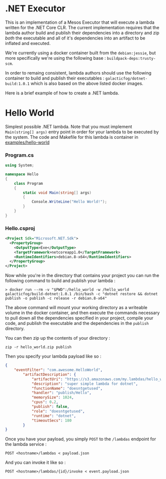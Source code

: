 # .NET Executor

This is an implementation of a Mesos Executor that will execute a lambda written for the .NET Core CLR.  The current implementation requires that the lambda author build and publish their dependencies into a directory and zip *both* the executable and all of it's dependencies into an artifact to be inflated and executed.

We're currently using a docker container built from the `debian:jessie`, but more specifically we're using the following base : `buildpack-deps:trusty-scm`.  

In order to remaing consistent, lambda authors should use the following container to build and publish their executables : `galacticfog/dotnet-build:1.0.1` which is also based on the above listed docker images.

Here is a brief example of how to create a .NET lambda.

# Hello World

Simplest possible .NET lambda.  Note that you must implement `Main(string[] args)` entry point in order for your lambda to be executed by the system. The code and Makefile for this
lambda is container in [examples/hello-world](examples/hello-world)

### Program.cs
```c#
using System;

namespace Hello
{
	class Program
	{
		static void Main(string[] args)
		{
			Console.WriteLine("Hello World!");
		}
	}
}
```

### Hello.csproj

```xml
<Project Sdk="Microsoft.NET.Sdk">
  <PropertyGroup>
    <OutputType>Exe</OutputType>
    <TargetFramework>netcoreapp1.0</TargetFramework>
    <RuntimeIdentifiers>debian.8-x64</RuntimeIdentifiers>
  </PropertyGroup>
</Project>
```

Now while you're in the directory that contains your project you can run the following command to build and publish your lambda :

```
> docker run --rm -v "$PWD":/hello_world -w /hello_world galacticfog/build-dotnet:1.0.1 /bin/bash -c "dotnet restore && dotnet publish -o publish -c release -r debian.8-x64"
```

The above command will mount your working directory as a writeable volume in the docker container, and then execute the commands necessary to pull down all the dependencies specified in your project, compile your code, and publish the executable and the dependencies in the `publish` directory.

You can then zip up the contents of your directory : 
```
zip -r hello_world.zip publish
```

Then you specify your lambda payload like so : 
```json
{
	"eventFilter": "com.awesome.HelloWorld",
		"artifactDescription": {
			"artifactUri": "https://s3.amazonaws.com/my.lambdas/hello_world.zip",
			"description": "super simple lambda for dotnet",
			"functionName": "doesntgetused",
			"handler": "publish/Hello",
			"memorySize": 1024,
			"cpus": 0.2,
			"publish": false,
			"role": "doesntgetused",
			"runtime": "dotnet",
			"timeoutSecs": 180
		}
}
```

Once you have your payload, you simply `POST` to the `/lambdas` endpoint for the lambda service : 
```
POST <hostname>/lambdas < payload.json
```

And you can invoke it like so : 
```
POST <hostname>/lambdas/{id}/invoke < event.payload.json
```

